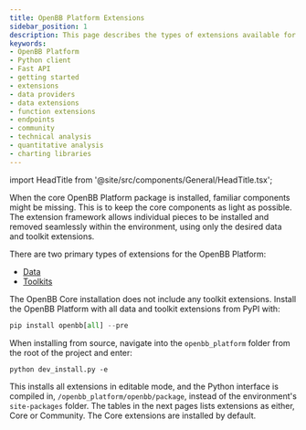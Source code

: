 ```yaml
---
title: OpenBB Platform Extensions
sidebar_position: 1
description: This page describes the types of extensions available for the OpenBB Platform.
keywords:
- OpenBB Platform
- Python client
- Fast API
- getting started
- extensions
- data providers
- data extensions
- function extensions
- endpoints
- community
- technical analysis
- quantitative analysis
- charting libraries
---
```


import HeadTitle from '@site/src/components/General/HeadTitle.tsx';

<HeadTitle title="Overview - Extensions | OpenBB Platform Docs" />

When the core OpenBB Platform package is installed, familiar components might be missing. This is to keep the core components as light as possible. The extension framework allows individual pieces to be installed and removed seamlessly within the environment, using only the desired data and toolkit extensions.

There are two primary types of extensions for the OpenBB Platform:

- [Data](/platform/extensions/data_extensions)
- [Toolkits](/platform/extensions/toolkit_extensions)

The OpenBB Core installation does not include any toolkit extensions. Install the OpenBB Platform with all data and toolkit extensions from PyPI with:

```python
pip install openbb[all] --pre
```

When installing from source, navigate into the `openbb_platform` folder from the root of the project and enter:

```console
python dev_install.py -e
```

This installs all extensions in editable mode, and the Python interface is compiled in, `/openbb_platform/openbb/package`, instead of the environment's `site-packages` folder. The tables in the next pages lists extensions as either, Core or Community. The Core extensions are installed by default.
